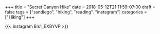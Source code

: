 +++
title = "Secret Canyon Hike"
date = 2018-05-12T21:11:59-07:00
draft = false
tags = ["sandiego", "hiking", "reading", "instagram"]
categories = ["Hiking"]
+++

{{< instagram Bis1_EXBYVP >}}

